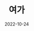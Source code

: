 ---
# Leave the homepage title empty to use the site title
title: "여가"
date: 2022-10-24
type: landing

design:
  # Default section spacing
  spacing: "6rem"
  # background:
  #   image:
  #     # Add your image background to `assets/media/`.
  #     filename: profile.jpg
  #     filters:
  #       brightness: 0.1
  #     size: cover
  #     position: center
  #     parallax: false

sections:
  - block: markdown
    id: knitpurl
    content:
      title: '뜨개질'
      subtitle: ''
      text: |-
        대바늘은 중급, 코바늘은 초급!
    design:
      columns: '1'
  - block: contact
    id: contact
    content:
      title: '여행'
      subtitle: ''
      text: |-
        공강이 있는 학기엔 여행을. 지난 학기 순천, 광양을 다녀왔습니다. 나서서 가는 것뿐만 아니라 여행을 보내주는 활동도 적극 참여합니다.
      # Coordinates to display a map - set your map provider in `params.yaml`
      coordinates:
        latitude: '34.9284391'
        longitude: '127.4982691'
    design:
      # Choose how many columns the section has. Valid values: '1' or '2'.
      columns: '1'
  - block: markdown
    id: reading
    content:
      title: '독서'
      subtitle: ''
      text: |-
        ...마지막 완독이 언젠지 모르겠네요. 이제 취미라고는 할 수 없고 소망...?
    design:
      columns: '1'
---